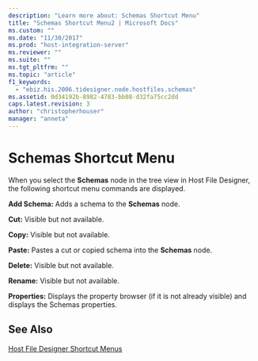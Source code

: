 ```yaml
---
description: "Learn more about: Schemas Shortcut Menu"
title: "Schemas Shortcut Menu2 | Microsoft Docs"
ms.custom: ""
ms.date: "11/30/2017"
ms.prod: "host-integration-server"
ms.reviewer: ""
ms.suite: ""
ms.tgt_pltfrm: ""
ms.topic: "article"
f1_keywords: 
  - "ebiz.his.2006.tidesigner.node.hostfiles.schemas"
ms.assetid: 0d34192b-8982-4783-bb08-d32fa75cc2dd
caps.latest.revision: 3
author: "christopherhouser"
manager: "anneta"
---
```

# Schemas Shortcut Menu
When you select the **Schemas** node in the tree view in Host File Designer, the following shortcut menu commands are displayed.  
  
 **Add Schema:** Adds a schema to the **Schemas** node.  
  
 **Cut:** Visible but not available.  
  
 **Copy:** Visible but not available.  
  
 **Paste:** Pastes a cut or copied schema into the **Schemas** node.  
  
 **Delete:** Visible but not available.  
  
 **Rename:** Visible but not available.  
  
 **Properties:** Displays the property browser (if it is not already visible) and displays the Schemas properties.  
  
## See Also  
 [Host File Designer Shortcut Menus](../core/host-file-designer-shortcut-menus1.md)
